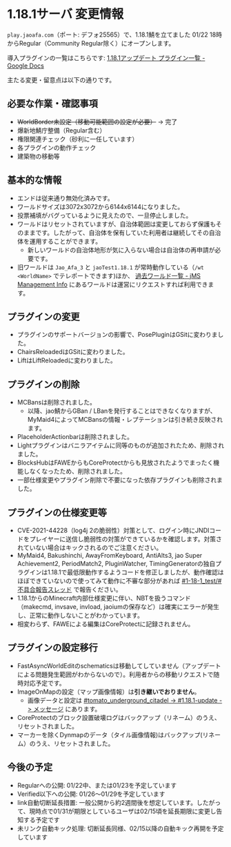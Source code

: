 # 1.18.1サーバ 変更情報

`play.jaoafa.com`（ポート: デフォ25565）で、1.18.1鯖を立てました
01/22 18時からRegular（Community Regular除く）にオープンします。

導入プラグインの一覧はこちらです: [1.18.1アップデート プラグイン一覧 - Google Docs](https://docs.google.com/spreadsheets/d/17xSEOqSWemhnkt9FLxY505tOSE1zkRyuURgo8I03M6Y/edit?usp=sharing)

主たる変更・留意点は以下の通りです。

## 必要な作業・確認事項

- ~~WorldBorder未設定（移動可能範囲の設定が必要）~~ -> 完了
- 爆新地鯖庁整備（Regular含む）
- 権限関連チェック（砂利に一任しています）
- 各プラグインの動作チェック
- 建築物の移動等

## 基本的な情報

- エンドは従来通り無効化済みです。
- ワールドサイズは3072x3072から6144x6144になりました。
- 投票補填がバグっているように見えたので、一旦停止しました。
- ワールドはリセットされていますが、自治体範囲は変更しておらず保護もそのままです。したがって、自治体を保有していた利用者は継続してその自治体を運用することができます。
  - 新しいワールドの自治体地形が気に入らない場合は自治体の再申請が必要です。
- 旧ワールドは `Jao_Afa_3` と `jaoTest1.18.1` が常時動作している（`/wt <WorldName>` でテレポートできます)ほか、 [過去ワールド一覧 - jMS Management Info](https://adminwiki.jaoafa.com/ja/past-worlds) にあるワールドは運営にリクエストすれば利用できます。

## プラグインの変更

- プラグインのサポートバージョンの影響で、PosePluginはGSitに変わりました。
- ChairsReloadedはGSitに変わりました。
- LiftはLiftReloadedに変わりました。

## プラグインの削除

- MCBansは削除されました。
  - 以降、jao鯖からGBan / LBanを発行することはできなくなりますが、MyMaid4によってMCBansの情報・レプテーションは引き続き反映されます。
- PlaceholderActionbarは削除されました。
- Lightプラグインはバニラアイテムに同等のものが追加されたため、削除されました。
- BlocksHubはFAWEからもCoreProtectからも見放されたようでまったく機能しなくなったため、削除されました。
- 一部仕様変更やプラグイン削除で不要になった依存プラグインも削除されました。

## プラグインの仕様変更等

- CVE-2021-44228（log4j 2の脆弱性）対策として、ログイン時にJNDIコードをプレイヤーに送信し脆弱性の対策ができているかを確認します。対策されていない場合はキックされるのでご注意ください。
- MyMaid4, Bakushinchi, AwayFromKeyboard, AntiAlts3, jao Super Achievement2, PeriodMatch2, PluginWatcher, TimingGeneratorの独自プラグインは1.18.1で最低限動作するようコードを修正しましたが、動作確認はほぼできていないので使ってみて動作に不審な部分があれば [#1-18-1_test/#不具合報告スレッド](https://discord.com/channels/597378876556967936/934037430863028245) で報告ください。
- 1.18.1からのMinecraft内部仕様変更に伴い、NBTを扱うコマンド（makecmd, invsave, invload, jaoiumの保存など）は確実にエラーが発生し、正常に動作しないことがわかっています。
- 相変わらず、FAWEによる編集はCoreProtectに記録されません。

## プラグインの設定移行

- FastAsyncWorldEditのschematicsは移動してしていません（アップデートによる問題発生範囲がわからないので）。利用者からの移動リクエストで随時対応予定です。
- ImageOnMapの設定（マップ画像情報）は**引き継いでおりません**。
  - 画像データと設定は [#tomato_underground_citadel -> #1.18.1-update -> メッセージ](https://discord.com/channels/597378876556967936/933337027179581472/933822679021133824) にあります。
- CoreProtectのブロック設置破壊ログはバックアップ（リネーム）のうえ、リセットされました。
- マーカーを除くDynmapのデータ（タイル画像情報)はバックアップ(リネーム）のうえ、リセットされました。

## 今後の予定

- Regularへの公開: 01/22中、または01/23を予定しています
- Verified以下への公開: 01/26〜01/29を予定しています
- link自動切断延長措置: 一般公開から約2週間後を想定しています。したがって、現時点で01/31が期限としているユーザは02/15頃を延長期限に変更し告知する予定です
- 未リンク自動キック処理: 切断延長同様、02/15以降の自動キック再開を予定しています
